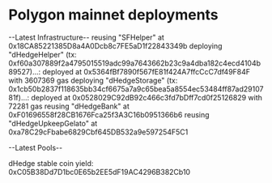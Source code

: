 # Polygon mainnet deployments

--Latest Infrastructure--
reusing "SFHelper" at 0x18CA85221385D8a4A0Dcb8c7FE5aD1f22843349b
deploying "dHedgeHelper" (tx: 0xf60a307889f2a4795015519adc99a7643662b23c9a4dba182c4ecd4104b89527)...: deployed at 0x5364fBf7890f567fE81f424A7ffcCcC7df49F84F with 3607369 gas
deploying "dHedgeStorage" (tx: 0x1cb50b2837f118635bb34cf6675a7a9c65bea5a8554ec53484ff87ad2910781f)...: deployed at 0x0528029C92dB92c466c3fd7bDff7cd0f25126829 with 72281 gas
reusing "dHedgeBank" at 0xF01696558f28CB1676Fca25f3A3C16b0951366b6
reusing "dHedgeUpkeepGelato" at 0xa78C29cFbabe6829Cbf645DB532a9e597254F5C1

--Latest Pools--

dHedge stable coin yield: 0xC05B38Dd7D1bc0E65b2EE5dF19AC4296B382Cb10